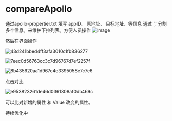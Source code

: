 # compareApollo
通过apollo-propertier.txt 填写 appID、 原地址、 目标地址、等信息 通过 ',' 分割多个信息。来维护下拉列表。方便人员操作
![image](https://user-images.githubusercontent.com/39287764/159659245-3b1ac61b-e512-4699-b331-ac86676a7ddd.png)

然后在界面操作

![43d241bbed4ff3afa3010c1fb836277](https://user-images.githubusercontent.com/39287764/159659146-ccd89408-aacd-43ee-b207-3f8a8b52c31f.png)

![7eec0d56763cc3c7d96767d7ef2257f](https://user-images.githubusercontent.com/39287764/159659396-2209e2b3-d5ce-4166-bfde-ff46d8df56af.png)

![8b435620aa1d967c4e3395058e7c7e6](https://user-images.githubusercontent.com/39287764/159659413-c512e972-3005-47a6-a5f2-9976cab03a53.png)

点击对比

![e953823261de46d0361808af0db469c](https://user-images.githubusercontent.com/39287764/159659460-06fc7545-81e2-48bf-b6a1-2c343cecc4a1.png)

可以比对新增的属性 和 Value 改变的属性。

持续优化中

